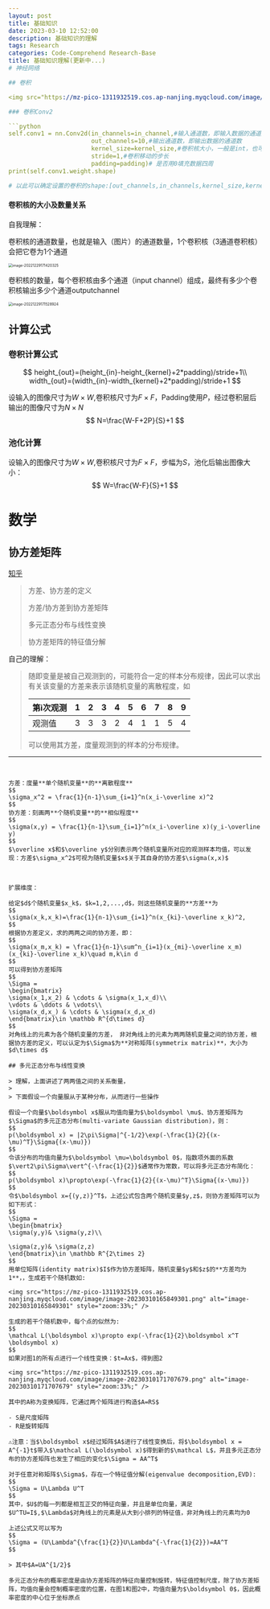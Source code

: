 ```yaml
---
layout: post
title: 基础知识
date: 2023-03-10 12:52:00
description: 基础知识的理解
tags: Research
categories: Code-Comprehend Research-Base
title: 基础知识理解(更新中...)
# 神经网络

## 卷积

<img src="https://mz-pico-1311932519.cos.ap-nanjing.myqcloud.com/image/1047463-20201203201852113-1509889194.png" alt="1047463-20201203201852113-1509889194" style="zoom: 67%;" />

### 卷积Conv2

```python
self.conv1 = nn.Conv2d(in_channels=in_channel,#输入通道数，即输入数据的通道数
                       out_channels=10,#输出通道数，即输出数据的通道数
                       kernel_size=kernel_size,#卷积核大小，一般是int，也可tuple，如3【表示3x3】；（5，4）【表示5x4】
                       stride=1,#卷积移动的步长
                       padding=padding)# 是否用0填充数据四周
print(self.conv1.weight.shape)

# 以此可以确定设置的卷积的shape:[out_channels,in_channels,kernel_size,kernel_size]
```

#### 卷积核的大小及数量关系

自我理解：

卷积核的通道数量，也就是输入（图片）的通道数量，1个卷积核（3通道卷积核）会把它卷为1个通道

<img src="https://mz-pico-1311932519.cos.ap-nanjing.myqcloud.com/image/image-20221229171420325.png" alt="image-20221229171420325" style="zoom:50%;" />

卷积核的数量，每个卷积核由多个通道（input channel）组成，最终有多少个卷积核输出多少个通道outputchannel

<img src="https://mz-pico-1311932519.cos.ap-nanjing.myqcloud.com/image/image-20221229171528924.png" alt="image-20221229171528924" style="zoom:50%;" />



## 计算公式

### 卷积计算公式

$$
height_{out}=(height_{in}-height_{kernel}+2*padding)/stride+1\\
width_{out}=(width_{in}-width_{kernel}+2*padding)/stride+1
$$



设输入的图像尺寸为$W\times W$,卷积核尺寸为$F\times F$，Padding使用$P$，经过卷积层后输出的图像尺寸为$N\times N$
$$
N=\frac{W-F+2P}{S}+1
$$

### 池化计算

设输入的图像尺寸为$W\times W$,卷积核尺寸为$F\times F$，步幅为$S$，池化后输出图像大小：
$$
W=\frac{W-F}{S}+1
$$

# 数学

## 协方差矩阵

[知乎](https://zhuanlan.zhihu.com/p/37609917)

> 方差、协方差的定义
>
> 方差/协方差到协方差矩阵
>
> 多元正态分布与线性变换
>
> 协方差矩阵的特征值分解

自己的理解：

> 随即变量是被自己观测到的，可能符合一定的样本分布规律，因此可以求出有关该变量的方差来表示该随机变量的离散程度，如
>
> | 第i次观测 | 1    | 2    | 3    | 4    | 5    | 6    | 7    | 8    | 9    |
> | --------- | ---- | ---- | ---- | ---- | ---- | ---- | ---- | ---- | ---- |
> | 观测值    | 3    | 3    | 3    | 2    | 4    | 1    | 1    | 5    | 4    |
>
> 可以使用其方差，度量观测到的样本的分布规律。

---
```


方差：度量**单个随机变量**的**离散程度**
$$
\sigma_x^2 = \frac{1}{n-1}\sum_{i=1}^n(x_i-\overline x)^2
$$
协方差：刻画两**个随机变量**的**相似程度**
$$
\sigma(x,y) = \frac{1}{n-1}\sum_{i=1}^n(x_i-\overline x)(y_i-\overline y)
$$
$\overline x$和$\overline y$分别表示两个随机变量所对应的观测样本均值，可以发现：方差$\sigma_x^2$可视为随机变量$x$关于其自身的协方差$\sigma(x,x)$



扩展维度：

给定$d$个随机变量$x_k$，$k=1,2,...,d$，则这些随机变量的**方差**为
$$
\sigma(x_k,x_k)=\frac{1}{n-1}\sum_{i=1}^n(x_{ki}-\overline x_k)^2,
$$
根据协方差定义，求的两两之间的协方差，即：
$$
\sigma(x_m,x_k) = \frac{1}{n-1}\sum^n_{i=1}(x_{mi}-\overline x_m)(x_{ki}-\overline x_k)\quad m,k\in d
$$
可以得到协方差矩阵
$$
\Sigma = 
\begin{bmatrix}
\sigma(x_1,x_2) & \cdots & \sigma(x_1,x_d)\\
\vdots & \ddots & \vdots\\
\sigma(x_d,x_) & \cdots & \sigma(x_d,x_d)
\end{bmatrix}\in \mathbb R^{d\times d}
$$
对角线上的元素为各个随机变量的方差， 非对角线上的元素为两两随机变量之间的协方差，根据协方差的定义，可以认定为$\Sigma$为**对称矩阵(symmetrix matrix)**，大小为$d\times d$

## 多元正态分布与线性变换

> 理解，上面讲述了两两值之间的关系衡量，
>
> 下面假设一个向量服从于某种分布，从而进行一些操作

假设一个向量$\boldsymbol x$服从均值向量为$\boldsymbol \mu$、协方差矩阵为$\Sigma$的多元正态分布(multi-variate Gaussian distribution)，则：
$$
p(\boldsymbol x) = |2\pi\Sigma|^{-1/2}\exp(-\frac{1}{2}{(x-\mu)^T}\Sigma{(x-\mu)})
$$
令该分布的均值向量为$\boldsymbol \mu=\boldsymbol 0$，指数项外面的系数$\vert2\pi\Sigma\vert^{-\frac{1}{2}}$通常作为常数，可以将多元正态分布简化：
$$
p(\boldsymbol x)\propto\exp(-\frac{1}{2}{(x-\mu)^T}\Sigma{(x-\mu)})
$$
令$\boldsymbol x={(y,z)}^T$，上述公式包含两个随机变量$y,z$，则协方差矩阵可以为如下形式：
$$
\Sigma = 
\begin{bmatrix}
\sigma(y,y)& \sigma(y,z)\\

\sigma(z,y)& \sigma(z,z)
\end{bmatrix}\in \mathbb R^{2\times 2}
$$
用单位矩阵(identity matrix)$I$作为协方差矩阵，随机变量$y$和$z$的**方差均为1**，，生成若干个随机数如:

<img src="https://mz-pico-1311932519.cos.ap-nanjing.myqcloud.com/image/image-20230310165849301.png" alt="image-20230310165849301" style="zoom:33%;" />

生成的若干个随机数中，每个点的似然为:
$$
\mathcal L(\boldsymbol x)\propto exp(-\frac{1}{2}\boldsymbol x^T \boldsymbol x)
$$
如果对图1的所有点进行一个线性变换：$t=Ax$，得到图2

<img src="https://mz-pico-1311932519.cos.ap-nanjing.myqcloud.com/image/image-20230310171707679.png" alt="image-20230310171707679" style="zoom:33%;" />

其中的A称为变换矩阵，它通过两个矩阵进行构造$A=RS$

- S是尺度矩阵
- R是旋转矩阵

⚠️注意：当$\boldsymbol x$经过矩阵$A$进行了线性变换后，将$\boldsymbol x = A^{-1}t$带入$\mathcal L(\boldsymbol x)$得到新的$\mathcal L$，并且多元正态分布的协方差矩阵也发生了相应的变化$\Sigma = AA^T$

对于任意对称矩阵$\Sigma$，存在一个特征值分解(eigenvalue decomposition,EVD):
$$
\Sigma = U\Lambda U^T
$$
其中，$U$的每一列都是相互正交的特征向量，并且是单位向量，满足$U^TU=I$,$\Lambda$对角线上的元素是从大到小排列的特征值，非对角线上的元素均为0

上述公式又可以写为
$$
\Sigma = (U\Lambda^{\frac{1}{2}}U\Lambda^{-\frac{1}{2}})=AA^T
$$

> 其中$A=UA^{1/2}$

多元正态分布的概率密度是由协方差矩阵的特征向量控制旋转，特征值控制尺度，除了协方差矩阵，均值向量会控制概率密度的位置，在图1和图2中，均值向量为$\boldsymbol 0$，因此概率密度的中心位于坐标原点
